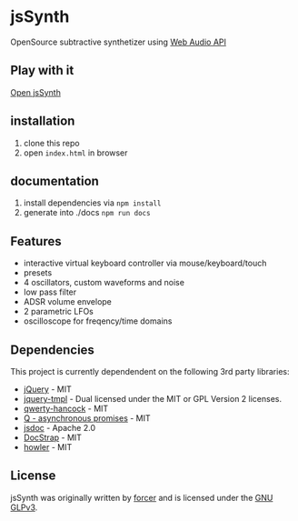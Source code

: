 jsSynth
=======
OpenSource subtractive synthetizer using [Web Audio API](http://webaudio.github.io/web-audio-api/)

## Play with it

[Open jsSynth](http://recrof.github.io/jsSynth)

## installation

1. clone this repo
2. open ```index.html``` in browser


## documentation

1. install dependencies via ```npm install```
2. generate into ./docs ```npm run docs```

## Features

* interactive virtual keyboard controller via mouse/keyboard/touch
* presets
* 4 oscillators, custom waveforms and noise
* low pass filter
* ADSR volume envelope
* 2 parametric LFOs
* oscilloscope for freqency/time domains

## Dependencies

This project is currently dependendent on the following 3rd party libraries:
* [jQuery](http://jquery.com/) - MIT
* [jquery-tmpl](https://github.com/BorisMoore/jquery-tmpl) - Dual licensed under the MIT or GPL Version 2 licenses.
* [qwerty-hancock](https://github.com/stuartmemo/qwerty-hancock) - MIT
* [Q - asynchronous promises](https://github.com/kriskowal/q) - MIT 
* [jsdoc](https://github.com/jsdoc3/jsdoc) - Apache 2.0
* [DocStrap](https://github.com/terryweiss/docstrap) - MIT
* [howler](https://github.com/goldfire/howler.js/) - MIT

## License

jsSynth was originally written by [forcer](https://github.com/recrof) and is
licensed under the [GNU GLPv3](LICENSE.md).
